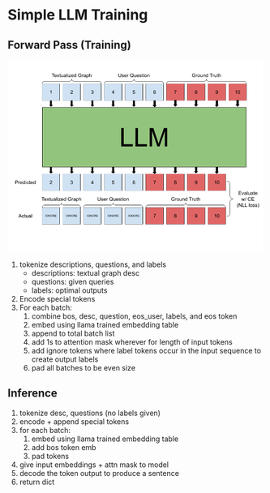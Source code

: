 
# Simple LLM Training
## Forward Pass (Training)

![Training](images/LLM%20Q_A%20Fine-Tune.png)

1. tokenize descriptions, questions, and labels
    * descriptions: textual graph desc
    * questions: given queries
    * labels: optimal outputs
2. Encode special tokens
3. For each batch:
    1. combine bos, desc, question, eos_user, labels, and eos token
    2. embed using llama trained embedding table
    3. append to total batch list
    5. add 1s to attention mask wherever for length of input tokens
    5. add ignore tokens where label tokens occur in the input sequence to create output labels
    6. pad all batches to be even size

## Inference

1. tokenize desc, questions (no labels given)
2. encode + append special tokens
3. for each batch:
    1. embed using llama trained embedding table
    2. add bos token emb
    3. pad tokens
4. give input embeddings + attn mask to model
5. decode the token output to produce a sentence
6. return dict